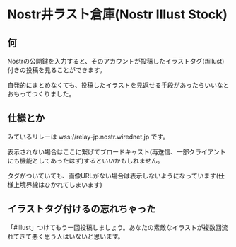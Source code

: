 # Nostr井ラスト倉庫(Nostr Illust Stock)

## 何

Nostrの公開鍵を入力すると、そのアカウントが投稿したイラストタグ(#illust)付きの投稿を見ることができます。

自発的にまとめなくても、投稿したイラストを見返せる手段があったらいいなとおもってつくりました。

## 仕様とか

みているリレーは wss://relay-jp.nostr.wirednet.jp です。

表示されない場合はここに繋げてブロードキャスト(再送信、一部クライアントにも機能としてあったはず)するといいかもしれません。

タグがついていても、画像URLがない場合は表示しないようになっています(仕様上境界線はひかれてしまいます)

## イラストタグ付けるの忘れちゃった

「#illust」つけてもう一回投稿しましょう。あなたの素敵なイラストが複数回流れてきて悪く思う人はいないと思います。
